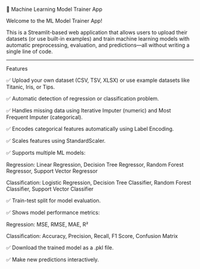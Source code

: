 🧠 Machine Learning Model Trainer App

Welcome to the ML Model Trainer App!

This is a Streamlit-based web application that allows users to upload their datasets (or use built-in examples) and train machine learning models with automatic preprocessing, evaluation, and predictions—all without writing a single line of code.


---

Features

✅ Upload your own dataset (CSV, TSV, XLSX) or use example datasets like Titanic, Iris, or Tips.

✅ Automatic detection of regression or classification problem.

✅ Handles missing data using Iterative Imputer (numeric) and Most Frequent Imputer (categorical).

✅ Encodes categorical features automatically using Label Encoding.

✅ Scales features using StandardScaler.

✅ Supports multiple ML models:

Regression: Linear Regression, Decision Tree Regressor, Random Forest Regressor, Support Vector Regressor

Classification: Logistic Regression, Decision Tree Classifier, Random Forest Classifier, Support Vector Classifier


✅ Train-test split for model evaluation.

✅ Shows model performance metrics:

Regression: MSE, RMSE, MAE, R²

Classification: Accuracy, Precision, Recall, F1 Score, Confusion Matrix


✅ Download the trained model as a .pkl file.

✅ Make new predictions interactively.

